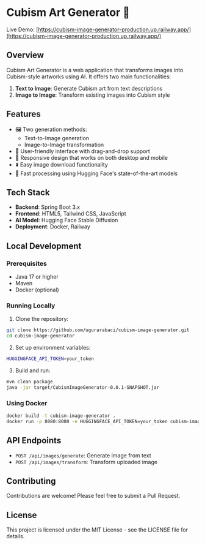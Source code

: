 # Cubism Art Generator 🎨

Live Demo: [https://cubism-image-generator-production.up.railway.app/](https://cubism-image-generator-production.up.railway.app/)

## Overview

Cubism Art Generator is a web application that transforms images into Cubism-style artworks using AI. It offers two main functionalities:

1. **Text to Image**: Generate Cubism art from text descriptions
2. **Image to Image**: Transform existing images into Cubism style

## Features

- 🖼️ Two generation methods:
   - Text-to-Image generation
   - Image-to-Image transformation
- 🎯 User-friendly interface with drag-and-drop support
- 📱 Responsive design that works on both desktop and mobile
- ⬇️ Easy image download functionality
- 🚀 Fast processing using Hugging Face's state-of-the-art models

## Tech Stack

- **Backend**: Spring Boot 3.x
- **Frontend**: HTML5, Tailwind CSS, JavaScript
- **AI Model**: Hugging Face Stable Diffusion
- **Deployment**: Docker, Railway

## Local Development

### Prerequisites

- Java 17 or higher
- Maven
- Docker (optional)

### Running Locally

1. Clone the repository:
```bash
git clone https://github.com/ugurarabaci/cubism-image-generator.git
cd cubism-image-generator
```

2. Set up environment variables:
```bash
HUGGINGFACE_API_TOKEN=your_token
```

3. Build and run:
```bash
mvn clean package
java -jar target/CubismImageGenerator-0.0.1-SNAPSHOT.jar
```

### Using Docker

```bash
docker build -t cubism-image-generator .
docker run -p 8080:8080 -e HUGGINGFACE_API_TOKEN=your_token cubism-image-generator
```

## API Endpoints

- `POST /api/images/generate`: Generate image from text
- `POST /api/images/transform`: Transform uploaded image

## Contributing

Contributions are welcome! Please feel free to submit a Pull Request.

## License

This project is licensed under the MIT License - see the LICENSE file for details.